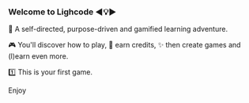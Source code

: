 ### Welcome to Lighcode ◀️💡▶️

💎 A self-directed, purpose-driven and gamified learning adventure.

🎮 You'll discover how to play, 🥇 earn credits, 
✨ then create games and (l)earn even more.
 
:one: This is your first game.

Enjoy
